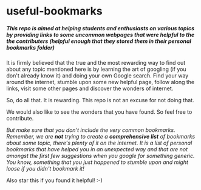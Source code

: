 # useful-bookmarks

##### **This repo is aimed at helping students and enthusiasts on various topics by providing links to some uncommon webpages that were helpful to the the contributers (helpful enough that they stored them in their personal bookmarks folder)**

It is firmly believed that the true and the most rewarding way to find out about any topic mentioned here is by learning the art of googling (if you don't already know it) and doing your own Google search. Find your way around the internet, stumble upon some new helpful page, follow along the links, visit some other pages and discover the wonders of internet. 

So, do all that. It is rewarding. This repo is not an excuse for not doing that.

We would also like to see the wonders that you have found. So feel free to contribute.

*But make sure that you don't include the very common bookmarks. Remember, we are __not__ trying to create a __comprehensive list__ of bookmarks about some topic, there's plenty of it on the internet. It is a list of personal bookmarks that have helped you in an unexpected way and that are not amongst the first few suggestions when you google for something generic. You know, something that you just happened to stumble upon and might loose if you didn't bookmark it!*

Also star this if you found it helpful! :-)
